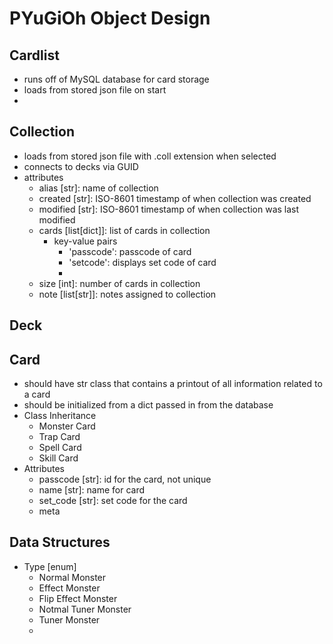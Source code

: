 # PYuGiOh Object Design

## Cardlist
* runs off of MySQL database for card storage
* loads from stored json file on start
* 

## Collection
* loads from stored json file with .coll extension when selected
* connects to decks via GUID
* attributes
    - alias [str]: name of collection
    - created [str]: ISO-8601 timestamp of when collection was created
    - modified [str]: ISO-8601 timestamp of when collection was last modified
    - cards [list[dict]]: list of cards in collection
        - key-value pairs
            - 'passcode': passcode of card
            - 'setcode': displays set code of card
            - 
    - size [int]: number of cards in collection
    - note [list[str]]: notes assigned to collection

## Deck

## Card
* should have str class that contains a printout of all information related to a card
* should be initialized from a dict passed in from the database
* Class Inheritance
    - Monster Card
    - Trap Card
    - Spell Card
    - Skill Card
* Attributes
    - passcode [str]: id for the card, not unique
    - name [str]: name for card
    - set_code [str]: set code for the card
    - meta

## Data Structures
* Type [enum]
    - Normal Monster
    - Effect Monster
    - Flip Effect Monster
    - Notmal Tuner Monster
    - Tuner Monster
    - 